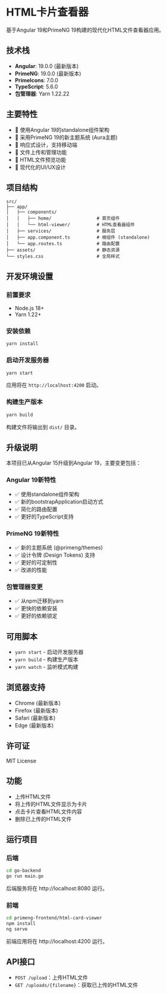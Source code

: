 # HTML卡片查看器

基于Angular 19和PrimeNG 19构建的现代化HTML文件查看器应用。

## 技术栈

- **Angular**: 19.0.0 (最新版本)
- **PrimeNG**: 19.0.0 (最新版本)
- **PrimeIcons**: 7.0.0
- **TypeScript**: 5.6.0
- **包管理器**: Yarn 1.22.22

## 主要特性

- 🚀 使用Angular 19的standalone组件架构
- 🎨 采用PrimeNG 19的新主题系统 (Aura主题)
- 📱 响应式设计，支持移动端
- 🔄 文件上传和管理功能
- 👀 HTML文件预览功能
- 🎯 现代化的UI/UX设计

## 项目结构

```
src/
├── app/
│   ├── components/
│   │   ├── home/                 # 首页组件
│   │   └── html-viewer/          # HTML查看器组件
│   ├── services/                 # 服务层
│   ├── app.component.ts          # 根组件 (standalone)
│   └── app.routes.ts             # 路由配置
├── assets/                       # 静态资源
└── styles.css                    # 全局样式
```

## 开发环境设置

### 前置要求

- Node.js 18+
- Yarn 1.22+

### 安装依赖

```bash
yarn install
```

### 启动开发服务器

```bash
yarn start
```

应用将在 `http://localhost:4200` 启动。

### 构建生产版本

```bash
yarn build
```

构建文件将输出到 `dist/` 目录。

## 升级说明

本项目已从Angular 15升级到Angular 19，主要变更包括：

### Angular 19新特性
- ✅ 使用standalone组件架构
- ✅ 新的bootstrapApplication启动方式
- ✅ 简化的路由配置
- ✅ 更好的TypeScript支持

### PrimeNG 19新特性
- ✅ 新的主题系统 (@primeng/themes)
- ✅ 设计令牌 (Design Tokens) 支持
- ✅ 更好的可定制性
- ✅ 改进的性能

### 包管理器变更
- ✅ 从npm迁移到yarn
- ✅ 更快的依赖安装
- ✅ 更好的依赖锁定

## 可用脚本

- `yarn start` - 启动开发服务器
- `yarn build` - 构建生产版本
- `yarn watch` - 监听模式构建

## 浏览器支持

- Chrome (最新版本)
- Firefox (最新版本)
- Safari (最新版本)
- Edge (最新版本)

## 许可证

MIT License

## 功能

- 上传HTML文件
- 将上传的HTML文件显示为卡片
- 点击卡片查看HTML文件内容
- 删除已上传的HTML文件

## 运行项目

### 后端

```bash
cd go-backend
go run main.go
```

后端服务将在 http://localhost:8080 运行。

### 前端

```bash
cd primeng-frontend/html-card-viewer
npm install
ng serve
```

前端应用将在 http://localhost:4200 运行。

## API接口

- `POST /upload`：上传HTML文件
- `GET /uploads/{filename}`：获取已上传的HTML文件